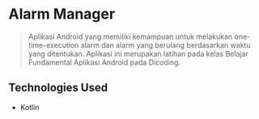 # Alarm Manager 
> Aplikasi Android yang memiliki kemampuan untuk melakukan one-time-execution alarm dan alarm yang berulang berdasarkan waktu yang ditentukan. Aplikasi ini merupakan latihan pada kelas Belajar Fundamental Aplikasi Android pada Dicoding.

## Technologies Used
* Kotlin


